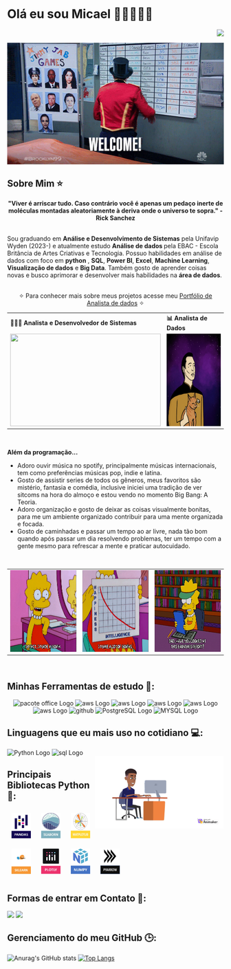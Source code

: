 # Olá eu sou Micael 👋🏽👨🏽‍💻
<!-- contador de visitas -->
<img align="right" src="https://komarev.com/ghpvc/?username=micaellimaj&color=0000FF"><br>
</div>
<!--fim contador -->

<!-- GIF B99 -->
<div align="center">
 <td><img src="WELCOME.gif" width="700" style="display: block; margin: 0 auto;" alt="B99"> </td>
  </div>
<!-- FIM GIF B99 -->

<!-- Sobre me -->

## Sobre Mim ⭐️

<div align='center'>
  <b>"Viver é arriscar tudo. Caso contrário você é apenas um pedaço inerte de moléculas montadas aleatoriamente à deriva onde o universo te sopra." - Rick Sanchez</b>
</div><br>

Sou graduando em <b>Análise e Desenvolvimento de Sistemas</b> pela Unifavip Wyden (2023-) e atualmente estudo <b> Análise de dados </b> pela EBAC - Escola Britância de Artes Criativas e Tecnologia. Possuo habilidades em análise de dados com foco em <b>python</b> , <b>SQL</b>, <b>Power BI</b>, <b>Excel</b>, <b>Machine Learning</b>, <b>Visualização de dados</b> e <b>Big Data</b>. Também gosto de aprender coisas novas e busco aprimorar e desenvolver mais habilidades  na <b>área de dados</b>.
<br><br>

<div align='center'>

✧ Para conhecer mais sobre meus projetos acesse meu [Portfólio de Analista de dados](https://bit.ly/Micael-Lima-Analista-de-dados-Portfolio) ✧

</div>


<!-- Fim sobre me -->

<!-- Areas de estudo -->
<div align="center">
  <table>
    <tr>
      <td><b>👨🏽‍🎓 Analista e Desenvolvedor de Sistemas </b></td>
      <td><b>📊 Analista de Dados</b></td>
    </tr>
    <tr>
      <td><img src="theoffice.gif" width="350px" height="215px"></td>
      <td><img src="DataAnalytics.gif" width="350px" height="215px"> </td>
    </tr>
  </table>
</div>
<br>
<!-- Fim áreas de estudo -->

<!-- Sobre me-->

<b>Além da programação...</b>


- Adoro ouvir música no spotify, principalmente músicas internacionais, tem como preferências músicas pop, indie e latina.
- Gosto de assistir series de todos os gêneros, meus favoritos são mistério, fantasia e comédia, inclusive iniciei uma tradição de ver sitcoms na hora do almoço e estou vendo no momento Big Bang: A Teoria. 
- Adoro organização e gosto de deixar as coisas visualmente bonitas, para me um ambiente organizado contribuir para uma mente organizada e focada. 
- Gosto de caminhadas e passar um tempo ao ar livre, nada tão bom quando após passar um dia resolvendo problemas, ter um tempo com a gente mesmo para refrescar a mente e praticar autocuidado. 
<br>
<!-- Fim Sobre me-->



<!-- Lisa Simpsnos -->
<div align="center">
  <table>
    <tr>
      <td><img src="lisa1.gif"  width="265px" height="190px"></td>
      <td><img src="lisa2.gif"  width="265px" height="190px"></td>
     <td><img src="lisa4.gif"  width="265px" height="190px"></td>
    </tr>
  </table>
</div>
<br>
<!-- Fim Lisa -->

</div>

## Minhas Ferramentas de estudo 📶:
<div align='center'>       
<img src="https://img.shields.io/badge/Microsoft_Office-D83B01?style=for-the-badge&logo=microsoft-office&logoColor=white" alt="pacote office Logo">
<img src="https://img.shields.io/badge/Amazon_AWS-FF9900?style=for-the-badge&logo=amazonaws&logoColor=white" alt="aws Logo">
<img src="https://img.shields.io/badge/Colab-F9AB00?style=for-the-badge&logo=googlecolab&color=525252" alt="aws Logo">
<img src="https://img.shields.io/badge/PyCharm-000000.svg?&style=for-the-badge&logo=PyCharm&logoColor=white" alt="aws Logo">
<img src="https://img.shields.io/badge/Visual_Studio_Code-0078D4?style=for-the-badge&logo=visual%20studio%20code&logoColor=white" alt="aws Logo">
<img src="https://img.shields.io/badge/GIT-E44C30?style=for-the-badge&logo=git&logoColor=white" alt="aws Logo">
<img src="https://img.shields.io/badge/GitHub-100000?style=for-the-badge&logo=github&logoColor=white" alt="github">
<img src="https://img.shields.io/badge/PostgreSQL-316192?style=for-the-badge&logo=postgresql&logoColor=white" alt="PostgreSQL Logo">
<img src="https://img.shields.io/badge/MySQL-005C84?style=for-the-badge&logo=mysql&logoColor=white" alt="MYSQL Logo">

</div>  

##  Linguagens que eu mais uso no cotidiano 💻:
<div>
    <img src="https://cdn-icons-png.flaticon.com/128/5968/5968350.png" alt="Python Logo"  width="50px">
    <img src="https://cdn-icons-png.flaticon.com/128/9544/9544010.png" alt="sql Logo"  width="50px">
    
    
</div>
<!-- Meu avatar -->
<img src="6R3DBD98CYA3EAV0.gif" min-width="300px" max-width="300px" width="300px" align="right" alt="meu avatar">
<!-- Fim Avatar -->


## Principais Bibliotecas Python 🐍: 
<div  align="left">
<img src="Imagem1-pandas.jpg"  width="45" height="60" alt="pandas logo"  hspace="10" vspace="10">
<img src="Imagem2-seaborn.jpg"  width="45" height="60"  alt="seaborn logo"  hspace="10" vspace="10">
<img src="Imagem3-matplotlib.jpg"  width="45" height="60" alt="matplotlib logo"  hspace="10" vspace="10">
<img src="Imagem4-sklearn.jpg"  width="45" height="60"  alt="sklearn logo"  hspace="10" vspace="10">
<img src="Imagem5-plotly.jpg"  width="45" height="60"  alt="plotly logo"  hspace="10" vspace="10">
<img src="Imagem6-Numpy.jpg"  width="45" height="60"  alt="numpy logo"  hspace="10" vspace="10">
<img src="pyarrow2.jpg"  width="45" height="60"  alt="pyarrow Logo" hspace="10" vspace="10">
</div>


## Formas de entrar em Contato 🙏:

[<img src="https://cdn-icons-png.flaticon.com/128/145/145807.png" width="50"/>](https://www.linkedin.com/in/micael-jos%C3%A9-67194719b/)
[<img src="https://cdn-icons-png.flaticon.com/128/2504/2504727.png" width="50"/>](mailto:micaeljose144@gmail.com)



## Gerenciamento do meu GitHub 🕒:

![Anurag's GitHub stats](https://github-readme-stats.vercel.app/api?username=micaellimaj&theme=holi)
[![Top Langs](https://github-readme-stats.vercel.app/api/top-langs/?username=micaellimaj&layout=donut&theme=holi)](https://github.com/anuraghazra/github-readme-stats)
          
</div>



           
          
